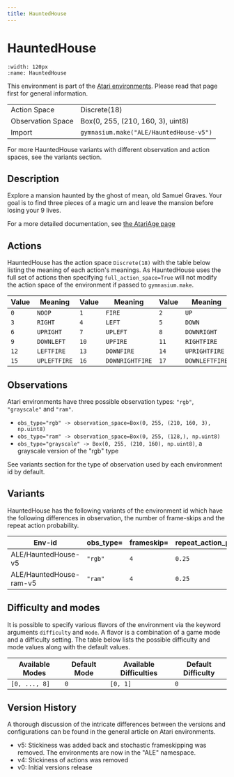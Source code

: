 ```yaml
---
title: HauntedHouse
---
```


# HauntedHouse

```{figure} ../_static/videos/environments/haunted_house.gif
:width: 120px
:name: HauntedHouse
```

This environment is part of the <a href='..'>Atari environments</a>. Please read that page first for general information.

|   |   |
|---|---|
| Action Space | Discrete(18) |
| Observation Space | Box(0, 255, (210, 160, 3), uint8) |
| Import | `gymnasium.make("ALE/HauntedHouse-v5")` |

For more HauntedHouse variants with different observation and action spaces, see the variants section.

## Description

Explore a mansion haunted by the ghost of mean, old Samuel Graves. Your goal is to find three pieces of a magic urn and leave the mansion before losing your 9 lives.

For a more detailed documentation, see [the AtariAge page](https://atariage.com/manual_html_page.php?SoftwareLabelID=233)

## Actions

HauntedHouse has the action space `Discrete(18)` with the table below listing the meaning of each action's meanings.
As HauntedHouse uses the full set of actions then specifying `full_action_space=True` will not modify the action space of the environment if passed to `gymnasium.make`.

| Value   | Meaning      | Value   | Meaning         | Value   | Meaning        |
|---------|--------------|---------|-----------------|---------|----------------|
| `0`     | `NOOP`       | `1`     | `FIRE`          | `2`     | `UP`           |
| `3`     | `RIGHT`      | `4`     | `LEFT`          | `5`     | `DOWN`         |
| `6`     | `UPRIGHT`    | `7`     | `UPLEFT`        | `8`     | `DOWNRIGHT`    |
| `9`     | `DOWNLEFT`   | `10`    | `UPFIRE`        | `11`    | `RIGHTFIRE`    |
| `12`    | `LEFTFIRE`   | `13`    | `DOWNFIRE`      | `14`    | `UPRIGHTFIRE`  |
| `15`    | `UPLEFTFIRE` | `16`    | `DOWNRIGHTFIRE` | `17`    | `DOWNLEFTFIRE` |

## Observations

Atari environments have three possible observation types: `"rgb"`, `"grayscale"` and `"ram"`.

- `obs_type="rgb" -> observation_space=Box(0, 255, (210, 160, 3), np.uint8)`
- `obs_type="ram" -> observation_space=Box(0, 255, (128,), np.uint8)`
- `obs_type="grayscale" -> Box(0, 255, (210, 160), np.uint8)`, a grayscale version of the "rgb" type

See variants section for the type of observation used by each environment id by default.


## Variants

HauntedHouse has the following variants of the environment id which have the following differences in observation,
the number of frame-skips and the repeat action probability.

| Env-id                  | obs_type=   | frameskip=   | repeat_action_probability=   |
|-------------------------|-------------|--------------|------------------------------|
| ALE/HauntedHouse-v5     | `"rgb"`     | `4`          | `0.25`                       |
| ALE/HauntedHouse-ram-v5 | `"ram"`     | `4`          | `0.25`                       |

## Difficulty and modes

It is possible to specify various flavors of the environment via the keyword arguments `difficulty` and `mode`.
A flavor is a combination of a game mode and a difficulty setting. The table below lists the possible difficulty and mode values
along with the default values.

| Available Modes   | Default Mode   | Available Difficulties   | Default Difficulty   |
|-------------------|----------------|--------------------------|----------------------|
| `[0, ..., 8]`     | `0`            | `[0, 1]`                 | `0`                  |

## Version History

A thorough discussion of the intricate differences between the versions and configurations can be found in the general article on Atari environments.

* v5: Stickiness was added back and stochastic frameskipping was removed. The environments are now in the "ALE" namespace.
* v4: Stickiness of actions was removed
* v0: Initial versions release

